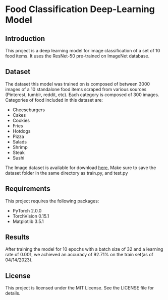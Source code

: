 # Food Classification Deep-Learning Model

## Introduction

This project is a deep learning model for image classification of a set of 10 food items. It uses the ResNet-50 pre-trained on ImageNet database.

## Dataset

The dataset this model was trained on is composed of between 3000 images of a 10 standalone food items scraped from various sources (Pinterest, tumblr, reddit, etc). Each category is composed of 300 images. Categories of food included in this dataset are:

- Cheeseburgers
- Cakes
- Cookies
- Fries
- Hotdogs
- Pizza
- Salads
- Shrimp
- Steak
- Sushi

The Image dataset is available for download [here.](https://drive.google.com/file/d/1eeGF1GQc97_YIwdqewt6nPmob1bNr7M5) Make sure to save the dataset folder in the same directory as train.py, and test.py 

## Requirements
This project requires the following packages:

- PyTorch 2.0.0
- TorchVision 0.15.1
- Matplotlib 3.5.1

## Results
After training the model for 10 epochs with a batch size of 32 and a learning rate of 0.001, we achieved an accuracy of 92.71% on the train set(as of 04/14/2023).

## License
This project is licensed under the MIT License. See the LICENSE file for details.

 
